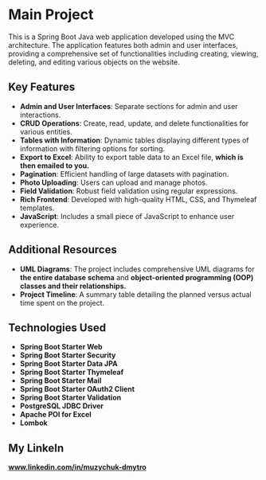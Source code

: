# Main Project

This is a Spring Boot Java web application developed using the MVC architecture. The application features both admin and user interfaces, providing a comprehensive set of functionalities including creating, viewing, deleting, and editing various objects on the website.

## Key Features

- **Admin and User Interfaces**: Separate sections for admin and user interactions.
- **CRUD Operations**: Create, read, update, and delete functionalities for various entities.
- **Tables with Information**: Dynamic tables displaying different types of information with filtering options for sorting.
- **Export to Excel**: Ability to export table data to an Excel file, **which is then emailed to you.**
- **Pagination**: Efficient handling of large datasets with pagination.
- **Photo Uploading**: Users can upload and manage photos.
- **Field Validation**: Robust field validation using regular expressions.
- **Rich Frontend**: Developed with high-quality HTML, CSS, and Thymeleaf templates.
- **JavaScript**: Includes a small piece of JavaScript to enhance user experience.

## Additional Resources

- **UML Diagrams**: The project includes comprehensive UML diagrams for **the entire database schema** and **object-oriented programming (OOP) classes and their relationships.**
- **Project Timeline**: A summary table detailing the planned versus actual time spent on the project.

## Technologies Used

- **Spring Boot Starter Web**
- **Spring Boot Starter Security**
- **Spring Boot Starter Data JPA**
- **Spring Boot Starter Thymeleaf**
- **Spring Boot Starter Mail**
- **Spring Boot Starter OAuth2 Client**
- **Spring Boot Starter Validation**
- **PostgreSQL JDBC Driver**
- **Apache POI for Excel**
- **Lombok**

## My LinkeIn

**www.linkedin.com/in/muzychuk-dmytro**
